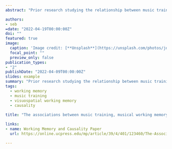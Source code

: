 ```yaml
---
abstract: "Prior research studying the relationship between music training (MT) and more general cognitive faculties, such as visuospatial working memory (VSWM), often fails to include tests of musical memory. This may result in causal pathways between MT and other such variables being misrepresented, potentially explaining certain ambiguous findings in the literature concerning the relationship between MT and executive functions. Here we address this problem using latent variable modelling and causal modelling to study a triplet of variables related to working memory: MT; musical working memory (MWM), and VSWM. The triplet framing allows for the potential application of d-separation (similar to mediation analysis) and V-structure search, which is particularly useful since, in the absence of expensive randomised control trials, it can test causal hypotheses using cross-sectional data. We collected data from 148 participants using a battery of MWM and VSWM tasks as well as a MT questionnaire. Our results suggested: (i) VSWM and MT are unrelated, conditional on MWM; (ii) by implication, there is no far transfer between MT and VSWM without near transfer. However, the data are unable to distinguish an unambiguous causal structure. We conclude by discussing the possibility of extending these models to incorporate more complex or cyclic effects."

authors:
- seb
=date: "2022-04-19T00:00:00Z"
doi: ""
featured: true
image:
  caption: 'Image credit: [**Unsplash**](https://unsplash.com/photos/jdD8gXaTZsc)'
  focal_point: ""
  preview_only: false
publication_types:
- "2"
publishDate: "2022-04-09T00:00:00Z"
slides: example
summary: "Prior research studying the relationship between music training (MT) and more general cognitive faculties, such as visuospatial working memory (VSWM), often fails to include tests of musical memory..."
tags:
  - working memory
  - music training
  - visuospatial working memory
  - causality
  
title: "The associations between music training, musical working memory and visuospatial working memory: an opportunity for causal modeling."

links:
- name: Working Memory and Causality Paper
  url: https://online.ucpress.edu/mp/article/39/4/401/123460/The-Associations-Between-Music-Training-Musical

---
```

